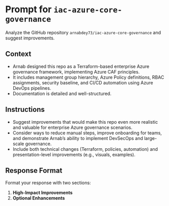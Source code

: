 # Prompt for `iac-azure-core-governance`

Analyze the GitHub repository `arnabdey73/iac-azure-core-governance` and suggest improvements.

## Context
- Arnab designed this repo as a Terraform-based enterprise Azure governance framework, implementing Azure CAF principles.
- It includes management group hierarchy, Azure Policy definitions, RBAC assignments, security baseline, and CI/CD automation using Azure DevOps pipelines.
- Documentation is detailed and well-structured.

## Instructions
- Suggest improvements that would make this repo even more realistic and valuable for enterprise Azure governance scenarios.
- Consider ways to reduce manual steps, improve onboarding for teams, and demonstrate Arnab’s ability to implement DevSecOps and large-scale governance.
- Include both technical changes (Terraform, policies, automation) and presentation-level improvements (e.g., visuals, examples).

## Response Format
Format your response with two sections:
1. **High-Impact Improvements**  
2. **Optional Enhancements**
